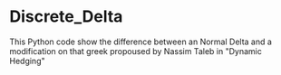 # Discrete_Delta
This Python code show the difference between an Normal Delta and a modification on that greek propoused by Nassim Taleb in "Dynamic Hedging"
